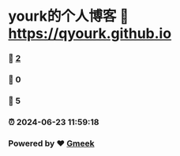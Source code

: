 # yourk的个人博客 :link: https://qyourk.github.io 
### :page_facing_up: [2](https://qyourk.github.io/tag.html) 
### :speech_balloon: 0 
### :hibiscus: 5 
### :alarm_clock: 2024-06-23 11:59:18 
### Powered by :heart: [Gmeek](https://github.com/Meekdai/Gmeek)
